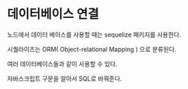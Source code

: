 # 데이터베이스 연결

노드에서 데이터 베이스를 사용할 때는 sequelize  패키지를 사용한다. 

시퀄라이즈는 ORM( Object-relational Mapping ) 으로 분류된다. 

여러 데이터베이스들과 같이 사용할 수 있다. 

자바스크립트 구문을 알아서 SQL로 바꿔준다. 




